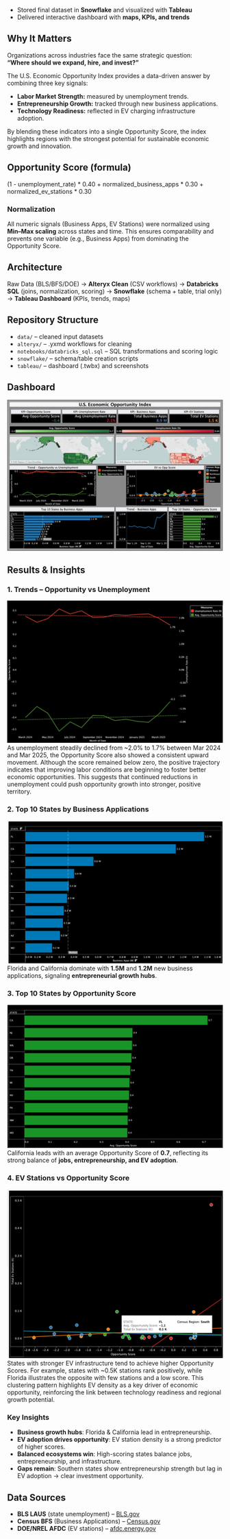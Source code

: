 -  Stored final dataset in **Snowflake** and visualized with **Tableau**  
-  Delivered interactive dashboard with **maps, KPIs, and trends**  

## Why It Matters
Organizations across industries face the same strategic question:  
**“Where should we expand, hire, and invest?”**

The U.S. Economic Opportunity Index provides a data-driven answer by combining three key signals:
- **Labor Market Strength:** measured by unemployment trends.  
- **Entrepreneurship Growth:** tracked through new business applications.  
- **Technology Readiness:** reflected in EV charging infrastructure adoption.  

By blending these indicators into a single Opportunity Score, the index highlights regions with the strongest potential for sustainable economic growth and innovation.



## Opportunity Score (formula)
(1 - unemployment_rate) * 0.40 + normalized_business_apps * 0.30 + normalized_ev_stations * 0.30
### Normalization
All numeric signals (Business Apps, EV Stations) were normalized using **Min–Max scaling** across states and time.  This ensures comparability and prevents one variable (e.g., Business Apps) from dominating the Opportunity Score.
## Architecture
Raw Data (BLS/BFS/DOE)  → **Alteryx Clean** (CSV workflows) → **Databricks SQL** (joins, normalization, scoring)  → **Snowflake** (schema + table, trial only)  → **Tableau Dashboard** (KPIs, trends, maps)  

## Repository Structure
- `data/` – cleaned input datasets  
- `alteryx/` – .yxmd workflows for cleaning  
- `notebooks/databricks_sql.sql` – SQL transformations and scoring logic  
- `snowflake/` – schema/table creation scripts  
- `tableau/` – dashboard (.twbx) and screenshots  

## Dashboard
![Dashboard Overview](tableau/screenshots/dashboard_overview.jpg)

## Results & Insights
### 1. Trends – Opportunity vs Unemployment
![Trend – Opportunity vs Unemployment](tableau/screenshots/trend_opp_vs_unemp.png)
As unemployment steadily declined from ~2.0% to 1.7% between Mar 2024 and Mar 2025, the Opportunity Score also showed a consistent upward movement. Although the score remained below zero, the positive trajectory indicates that improving labor conditions are beginning to foster better economic opportunities. This suggests that continued reductions in unemployment could push opportunity growth into stronger, positive territory.
### 2. Top 10 States by Business Applications
![Top 10 States – Business Apps](tableau/screenshots/business_apps.png)
Florida and California dominate with **1.5M** and **1.2M** new business applications, signaling **entrepreneurial growth hubs**.
### 3. Top 10 States by Opportunity Score
![Top 10 States – Opportunity Score](tableau/screenshots/top10_opp_score.png) 
California leads with an average Opportunity Score of **0.7**, reflecting its strong balance of **jobs, entrepreneurship, and EV adoption**.
### 4. EV Stations vs Opportunity Score
![EV vs Opportunity Score](tableau/screenshots/ev_vs_opp.png) 
States with stronger EV infrastructure tend to achieve higher Opportunity Scores. For example, states with ~0.5K stations rank positively, while Florida illustrates the opposite with few stations and a low score. This clustering pattern highlights EV density as a key driver of economic opportunity, reinforcing the link between technology readiness and regional growth potential.

### Key Insights
-  **Business growth hubs**: Florida & California lead in entrepreneurship.  
-  **EV adoption drives opportunity**: EV station density is a strong predictor of higher scores.  
-  **Balanced ecosystems win**: High-scoring states balance jobs, entrepreneurship, and infrastructure.  
-  **Gaps remain**: Southern states show entrepreneurship strength but lag in EV adoption → clear investment opportunity.  

## Data Sources
- **BLS LAUS** (state unemployment) – [BLS.gov](https://www.bls.gov/lau/)  
- **Census BFS** (Business Applications) – [Census.gov](https://www.census.gov/econ/bfs/)  
- **DOE/NREL AFDC** (EV stations) – [afdc.energy.gov](https://afdc.energy.gov/data_download) 

